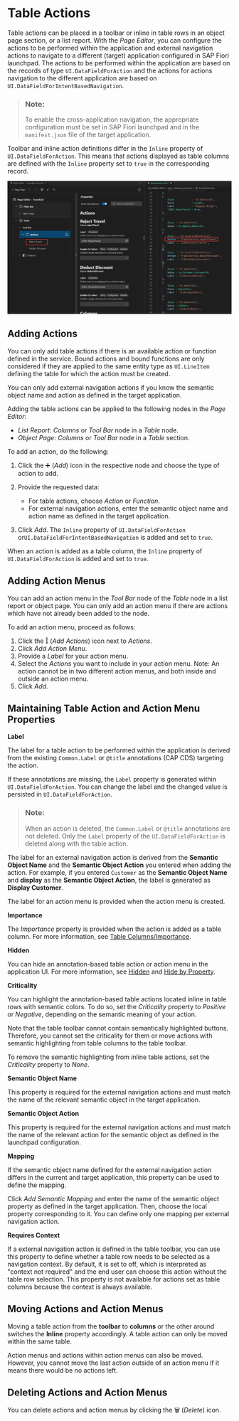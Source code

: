 <!-- loioda1931b61b9442fd8f5f7d80cdd99aba -->

<link rel="stylesheet" type="text/css" href="../css/sap-icons.css"/>

# Table Actions

Table actions can be placed in a toolbar or inline in table rows in an object page section, or a list report. With the *Page Editor*, you can configure the actions to be performed within the application and external navigation actions to navigate to a different \(target\) application configured in SAP Fiori launchpad. The actions to be performed within the application are based on the records of type `UI.DataFieldForAction` and the actions for actions navigation to the different application are based on `UI.DataFieldForIntentBasedNavigation`.

> ### Note:  
> To enable the cross-application navigation, the appropriate configuration must be set in SAP Fiori launchpad and in the `manifest.json` file of the target application.

Toolbar and inline action definitions differ in the `Inline` property of `UI.DataFieldForAction`. This means that actions displayed as table columns are defined with the `Inline` property set to `true` in the corresponding record.

![](images/Table_Toolbar_Actions_10ff824.png)



<a name="loioda1931b61b9442fd8f5f7d80cdd99aba__section_nhp_11m_zrb"/>

## Adding Actions

You can only add table actions if there is an available action or function defined in the service. Bound actions and bound functions are only considered if they are applied to the same entity type as `UI.LineItem` defining the table for which the action must be created.

You can only add external navigation actions if you know the semantic object name and action as defined in the target application.

Adding the table actions can be applied to the following nodes in the *Page Editor*:

-   *List Report*: *Columns* or *Tool Bar* node in a *Table* node.
-   *Object Page*: *Columns* or *Tool Bar* node in a *Table* section.

To add an action, do the following:

1.  Click the :heavy_plus_sign: \(*Add*\) icon in the respective node and choose the type of action to add.
2.  Provide the requested data:
    -   For table actions, choose *Action* or *Function*.
    -   For external navigation actions, enter the semantic object name and action name as defined in the target application.

3.  Click *Add*. The `Inline` property of `UI.DataFieldForAction` or`UI.DataFieldForIntentBasedNavigation` is added and set to `true`.

When an action is added as a table column, the `Inline` property of `UI.DataFieldForAction` is added and set to `true`.



<a name="loioda1931b61b9442fd8f5f7d80cdd99aba__section_ptv_psy_pfc"/>

## Adding Action Menus

You can add an action menu in the *Tool Bar* node of the *Table* node in a list report or object page. You can only add an action menu if there are actions which have not already been added to the node.

To add an action menu, proceed as follows:

1.  Click the <span class="SAP-icons-TNT-V3"></span> \(*Add Actions*\) icon next to *Actions*.
2.  Click *Add Action Menu*.
3.  Provide a *Label* for your action menu.
4.  Select the *Actions* you want to include in your action menu. Note: An action cannot be in two different action menus, and both inside and outside an action menu.
5.  Click *Add*.



<a name="loioda1931b61b9442fd8f5f7d80cdd99aba__section_yrp_b1m_zrb"/>

## Maintaining Table Action and Action Menu Properties

**Label**

The label for a table action to be performed within the application is derived from the existing `Common.Label` or `@title` annotations \(CAP CDS\) targeting the action.

If these annotations are missing, the `Label` property is generated within `UI.DataFieldForAction`. You can change the label and the changed value is persisted in `UI.DataFieldForAction`.

> ### Note:  
> When an action is deleted, the `Common.Label` or `@title` annotations are not deleted. Only the `Label` property of the `UI.DataFieldForAction` is deleted along with the table action.

The label for an external navigation action is derived from the **Semantic Object Name** and the **Semantic Object Action** you entered when adding the action. For example, if you entered `Customer` as the **Semantic Object Name** and **display** as the **Semantic Object Action**, the label is generated as **Display Customer**.

The label for an action menu is provided when the action menu is created.

**Importance**

The *Importance* property is provided when the action is added as a table column. For more information, see [Table Columns/Importance](table-columns-a80d603.md).

**Hidden**

You can hide an annotation-based table action or action menu in the application UI. For more information, see [Hidden](appendix-457f2e9.md#loiof7ad71792a0044d6b6172f078827bdc0) and [Hide by Property](appendix-457f2e9.md#loio4e8bb3df433546f8a80f16e53b29e4c1).

**Criticality**

You can highlight the annotation-based table actions located inline in table rows with semantic colors. To do so, set the *Criticality* property to *Positive* or *Negative*, depending on the semantic meaning of your action.

Note that the table toolbar cannot contain semantically highlighted buttons. Therefore, you cannot set the criticality for them or move actions with semantic highlighting from table columns to the table toolbar.

To remove the semantic highlighting from inline table actions, set the *Criticality* property to *None*.

**Semantic Object Name**

This property is required for the external navigation actions and must match the name of the relevant semantic object in the target application.

**Semantic Object Action**

This property is required for the external navigation actions and must match the name of the relevant action for the semantic object as defined in the launchpad configuration.

**Mapping**

If the semantic object name defined for the external navigation action differs in the current and target application, this property can be used to define the mapping.

Click *Add Semantic Mapping* and enter the name of the semantic object property as defined in the target application. Then, choose the local property corresponding to it. You can define only one mapping per external navigation action.

**Requires Context**

If a external navigation action is defined in the table toolbar, you can use this property to define whether a table row needs to be selected as a navigation context. By default, it is set to off, which is interpreted as "context not required" and the end user can choose this action without the table row selection. This property is not available for actions set as table columns because the context is always available.



<a name="loioda1931b61b9442fd8f5f7d80cdd99aba__section_ag2_dcw_ksb"/>

## Moving Actions and Action Menus

Moving a table action from the **toolbar** to **columns** or the other around switches the **Inline** property accordingly. A table action can only be moved within the same table.

Action menus and actions within action menus can also be moved. However, you cannot move the last action outside of an action menu if it means there would be no actions left.



<a name="loioda1931b61b9442fd8f5f7d80cdd99aba__section_sy4_btn_qxb"/>

## Deleting Actions and Action Menus

You can delete actions and action menus by clicking the :wastebasket: \(*Delete*\) icon.

